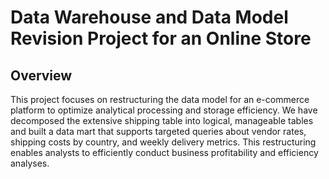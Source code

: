 # Data Warehouse and Data Model Revision Project for an Online Store 

## Overview

This project focuses on restructuring the data model for an e-commerce platform to optimize analytical processing and storage efficiency. We have decomposed the extensive shipping table into logical, manageable tables and built a data mart that supports targeted queries about vendor rates, shipping costs by country, and weekly delivery metrics. This restructuring enables analysts to efficiently conduct business profitability and efficiency analyses.
